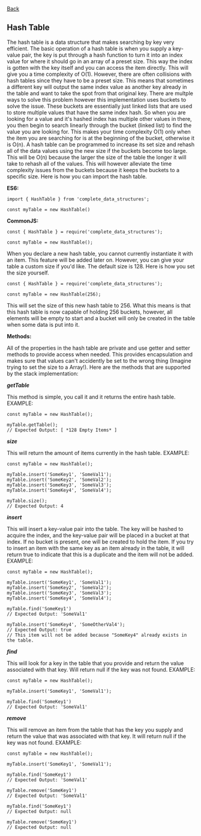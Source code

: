 [Back](../../../README.md)

## Hash Table

The hash table is a data structure that makes searching by key very efficient. The basic operation of a hash table is when you supply a key-value pair, the key is put through a hash function to turn it into an index value for where it should go in an array of a preset size. This way the index is gotten with the key itself and you can access the item directly. This will give you a time complexity of O(1). However, there are often collisions with hash tables since they have to be a preset size. This means that sometimes a different key will output the same index value as another key already in the table and want to take the spot from that original key. There are multple ways to solve this problem however this implementation uses buckets to solve the issue. These buckets are essentially just linked lists that are used to store multiple values that have the same index hash. So when you are looking for a value and it's hashed index has multiple other values in there, you then begin to search linearly through the bucket (linked list) to find the value you are looking for. This makes your time complexity O(1) only when the item you are searching for is at the beginning of the bucket, otherwise it is O(n). A hash table can be programmed to increase its set size and rehash all of the data values using the new size if the buckets become too large. This will be O(n) because the larger the size of the table the longer it will take to rehash all of the values. This will however alleviate the time complexity issues from the buckets because it keeps the buckets to a specific size. Here is how you can import the hash table.

**ES6:**    

    import { HashTable } from 'complete_data_structures';

    const myTable = new HashTable()

**CommonJS:**    

    const { HashTable } = require('complete_data_structures');

    const myTable = new HashTable();

When you declare a new hash table, you cannot currently instantiate it with an item. This feature will be added later on. However, you can give your table a custom size if you'd like. The default size is 128. Here is how you set the size yourself.

    const { HashTable } = require('complete_data_structures');

    const myTable = new HashTable(256);

This will set the size of this new hash table to 256. What this means is that this hash table is now capable of holding 256 buckets, however, all elements will be empty to start and a bucket will only be created in the table when some data is put into it.

**Methods:**

All of the properties in the hash table are private and use getter and setter methods to provide access when needed. This provides encapsulation and makes sure that values can't accidently be set to the wrong thing (Imagine trying to set the size to a Array!). Here are the methods that are supported by the stack implementation:

***getTable***

This method is simple, you call it and it returns the entire hash table.    
EXAMPLE:

    const myTable = new HashTable();

    myTable.getTable();
    // Expected Output: [ *128 Empty Items* ]

***size***

This will return the amount of items currently in the hash table.
EXAMPLE:

    const myTable = new HashTable();

    myTable.insert('SomeKey1', 'SomeVal1');
    myTable.insert('SomeKey2', 'SomeVal2');
    myTable.insert('SomeKey3', 'SomeVal3');
    myTable.insert('SomeKey4', 'SomeVal4');

    myTable.size();
    // Expected Output: 4

***insert***

This will insert a key-value pair into the table. The key will be hashed to acquire the index, and the key-value pair will be placed in a bucket at that index. If no bucket is present, one will be created to hold the item. If you try to insert an item with the same key as an item already in the table, it will return true to indicate that this is a duplicate and the item will not be added.
EXAMPLE:

    const myTable = new HashTable();

    myTable.insert('SomeKey1', 'SomeVal1');
    myTable.insert('SomeKey2', 'SomeVal2');
    myTable.insert('SomeKey3', 'SomeVal3');
    myTable.insert('SomeKey4', 'SomeVal4');

    myTable.find('SomeKey1')
    // Expected Output: 'SomeVal1'

    myTable.insert('SomeKey4', 'SomeOtherVal4');
    // Expected Output: true
    // This item will not be added because "SomeKey4" already exists in the table.

***find***

This will look for a key in the table that you provide and return the value associated with that key. Will return null if the key was not found.
EXAMPLE:

    const myTable = new HashTable();

    myTable.insert('SomeKey1', 'SomeVal1');

    myTable.find('SomeKey1')
    // Expected Output: 'SomeVal1'

***remove***

This will remove an item from the table that has the key you supply and return the value that was associated with that key. It will return null if the key was not found.
EXAMPLE:

    const myTable = new HashTable();

    myTable.insert('SomeKey1', 'SomeVal1');

    myTable.find('SomeKey1')
    // Expected Output: 'SomeVal1'

    myTable.remove('SomeKey1')
    // Expected Output: 'SomeVal1'

    myTable.find('SomeKey1')
    // Expected Output: null

    myTable.remove('SomeKey1')
    // Expected Output: null
    